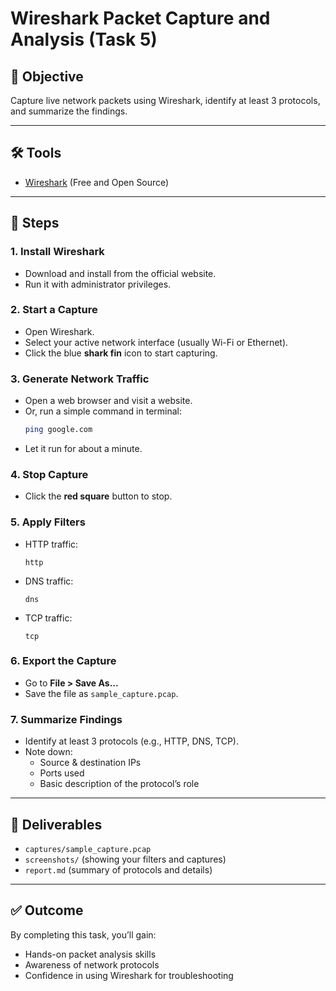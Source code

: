 # Wireshark Packet Capture and Analysis (Task 5)

## 🎯 Objective
Capture live network packets using Wireshark, identify at least 3 protocols, and summarize the findings.

---

## 🛠 Tools
- [Wireshark](https://www.wireshark.org/) (Free and Open Source)

---

## 📌 Steps

### 1. Install Wireshark
- Download and install from the official website.
- Run it with administrator privileges.

### 2. Start a Capture
- Open Wireshark.
- Select your active network interface (usually Wi-Fi or Ethernet).
- Click the blue **shark fin** icon to start capturing.

### 3. Generate Network Traffic
- Open a web browser and visit a website.
- Or, run a simple command in terminal:
  ```bash
  ping google.com
  ```
- Let it run for about a minute.

### 4. Stop Capture
- Click the **red square** button to stop.

### 5. Apply Filters
- HTTP traffic:  
  ```
  http
  ```
- DNS traffic:  
  ```
  dns
  ```
- TCP traffic:  
  ```
  tcp
  ```

### 6. Export the Capture
- Go to **File > Save As...**
- Save the file as `sample_capture.pcap`.

### 7. Summarize Findings
- Identify at least 3 protocols (e.g., HTTP, DNS, TCP).
- Note down:
  - Source & destination IPs
  - Ports used
  - Basic description of the protocol’s role

---

## 📁 Deliverables
- `captures/sample_capture.pcap`
- `screenshots/` (showing your filters and captures)
- `report.md` (summary of protocols and details)

---

## ✅ Outcome
By completing this task, you’ll gain:
- Hands-on packet analysis skills
- Awareness of network protocols
- Confidence in using Wireshark for troubleshooting
